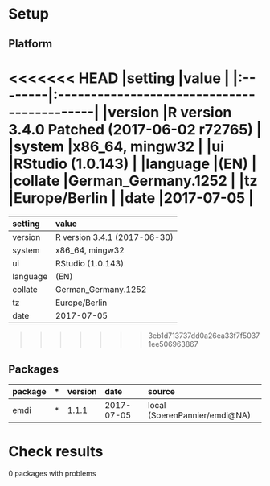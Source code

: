 # Setup

## Platform

<<<<<<< HEAD
|setting  |value                                       |
|:--------|:-------------------------------------------|
|version  |R version 3.4.0 Patched (2017-06-02 r72765) |
|system   |x86_64, mingw32                             |
|ui       |RStudio (1.0.143)                           |
|language |(EN)                                        |
|collate  |German_Germany.1252                         |
|tz       |Europe/Berlin                               |
|date     |2017-07-05                                  |
=======
|setting  |value                        |
|:--------|:----------------------------|
|version  |R version 3.4.1 (2017-06-30) |
|system   |x86_64, mingw32              |
|ui       |RStudio (1.0.143)            |
|language |(EN)                         |
|collate  |German_Germany.1252          |
|tz       |Europe/Berlin                |
|date     |2017-07-05                   |
>>>>>>> 3eb1d713737dd0a26ea33f7f50371ee506963867

## Packages

|package |*  |version |date       |source                        |
|:-------|:--|:-------|:----------|:-----------------------------|
|emdi    |*  |1.1.1   |2017-07-05 |local (SoerenPannier/emdi@NA) |

# Check results

0 packages with problems




